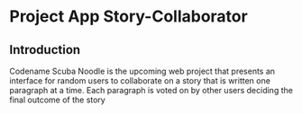 # Project App Story-Collaborator
## Introduction
Codename Scuba Noodle is the upcoming web project that presents an interface for random users to collaborate on a story that is written one paragraph at a time. Each paragraph is voted on by other users deciding the final outcome of the story
